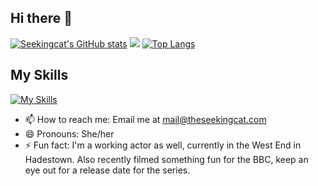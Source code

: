 ## Hi there 👋

<!--
**seekingcat/seekingcat** is a ✨ _special_ ✨ repository because its `README.md` (this file) appears on your GitHub profile.

Here are some ideas to get you started:

- 🔭 I’m currently working on ...
- 🌱 I’m currently learning ...
- 👯 I’m looking to collaborate on ...
- 🤔 I’m looking for help with ...
- 💬 Ask me about ...
- 📫 How to reach me: ...
- 😄 Pronouns: ...
- ⚡ Fun fact: ...
-->

[![Seekingcat's GitHub stats](https://github-readme-stats.vercel.app/api?username=seekingcat&theme=cobalt&show_icons=true)](https://github.com/seekingcat/github-readme-stats)
<img src="https://github-readme-streak-stats.herokuapp.com/?user=seekingcat&theme=tokyonight&hide_border=false">
[![Top Langs](https://github-readme-stats.vercel.app/api/top-langs/?username=seekingcat&layout=compact)](https://github.com/seekingcat/github-readme-stats)

## My Skills
[![My Skills](https://skillicons.dev/icons?i=js,html,css,express,nodejs,mongodb)](https://skillicons.dev)

- 📫 How to reach me: Email me at mail@theseekingcat.com
- 😄 Pronouns: She/her
- ⚡ Fun fact: I'm a working actor as well, currently in the West End in Hadestown. Also recently filmed something fun for the BBC, keep an eye out for a release date for the series.
